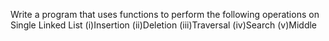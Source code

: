 
Write a program that uses functions to perform the following operations on Single Linked List (i)Insertion (ii)Deletion (iii)Traversal (iv)Search (v)Middle
